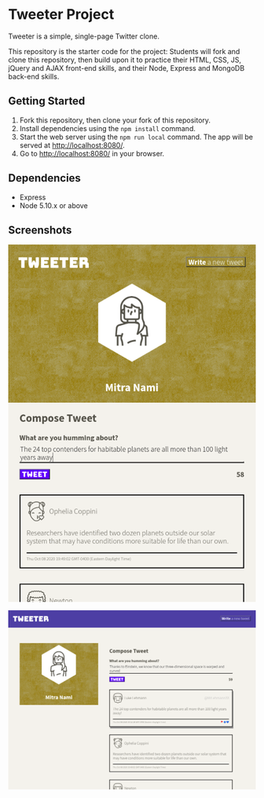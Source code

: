 # Tweeter Project

Tweeter is a simple, single-page Twitter clone.

This repository is the starter code for the project: Students will fork and clone this repository, then build upon it to practice their HTML, CSS, JS, jQuery and AJAX front-end skills, and their Node, Express and MongoDB back-end skills.

## Getting Started

1. Fork this repository, then clone your fork of this repository.
2. Install dependencies using the `npm install` command.
3. Start the web server using the `npm run local` command. The app will be served at <http://localhost:8080/>.
4. Go to <http://localhost:8080/> in your browser.

## Dependencies

- Express
- Node 5.10.x or above

## Screenshots

!["Mobile and Tablet view of the app"](https://github.com/MitraNami/tweeter/blob/master/docs/mobile%26tablet_view.png)


!["Desktop view of the app"](https://github.com/MitraNami/tweeter/blob/master/docs/desktop_view.png)